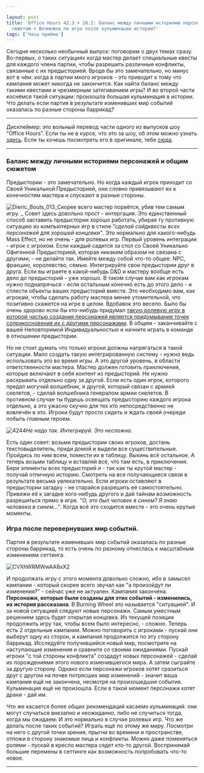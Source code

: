 ```yaml
---

layout: post
title: 'Office Hours 42.3 + 28.2: Баланс между личными историями персонажей и общим
  сюжетом + Возможна ли игра после кульминации истории?'
tags: ['Часы приёма']
---
```


Сегодня несколько необычный выпуск: поговорим о двух темах сразу.
Во-первых, о таких ситуациях когда мастер делает специальные квесты для каждого члена партии, чтобы разрешить различные конфликты, связанные с их предысторией. Вроде бы это замечательно, но минус вот в чём: когда в партии много игроков - это приводит к тому что кампания может никогда не закончится. Как найти баланс между такими квестами и чрезмерным затягиванием игры?
И во второй части коснёмся такой ситуации: произошла большая кульминация в истории. Что делать если партия в результате изменивших мир событий оказалась по разные стороны баррикад?





* * *





Дисклеймер: это вольный перевод части одного из выпусков шоу "Office Hours". Если ты не в курсе, что это за шоу, об этом можно узнать [здесь](https://wunderwaffla.wordpress.com/2017/03/21/что-за-office-hours/). Если ты хочешь посмотреть его в оригинале, тебе [сюда](https://www.youtube.com/playlist?list=PLAmPx8nWedFVGdrP2JmcYzdvZC8sWV5b4).  





* * *








### Баланс между личными историями персонажей и общим сюжетом


Предыстории - это замечательно. Но когда каждый игрок приходит со Своей Уникальной Предысторией, они словно привязывают их к конечностям мастера и спускают в разные стороны.

![Dieric_Bouts_013](https://wunderwaffla.files.wordpress.com/2017/05/dieric_bouts_013.jpg)_Скорее всего мастер порвётся, убив тем самым игру.
_
Совет здесь довольно прост - интергация. Это единственный способ заставить предыстории хорошо работать, убирая ту противную ситуацию из компьютерных игр в стиле _"сделай сайдквесты всех персонажей для хорошей концовки"_. Это нормально для какого-нибудь Mass Effect, но не очень - для ролевых игр.
Первый уровень интеграции - игрок с игроком. Если каждый садится за стол со Своей Уникально Офигенной Предысторией, которая никаким образом не связана с другими, - не делайте так. Имейте между собой что-то общее: NPC, фракцию, королевство, семью. Интегрируйте свои предыстории друг в друга. Если вы играете в какой-нибудь D&D и мастеру вообще есть дело до предысторий - уже хорошо. В таком случае вам как игрокам нужно поднапрячься - если остальным конечно есть до этого дело - и сплести объекты ваших предысторий вместе. Это необходимо вам, как игрокам, чтобы сделать работу мастера менее утомительной, что позитивно скажется на игре в целом. Вдобавок это весело. Было бы очень здорово если бы кто-нибудь придумал [такую ролевую игру в которой частью создания персонажей является придумывание точек соприкосновения их с другими персонажами](http://indigogames.ru/shop/dw-pdf/). В общем - заканчивайте с вашей Неповторимой Индивидуальностью и начните играть в команде в отношении предыстории.

Но не стоит думать что только игроки должны напрягаться в такой ситуации. Мало создать такую интегрированную систему - нужно ведь использовать это во время игры. А это другой уровень, в области ответственности мастера. Мастер должен готовить приключения, которые включают в себя контент из предысторий. Не нужно раскрывать отдельно одну за другой. Если есть один игрок, которого предал могучий волшебник, и другой, который связан с армией скелетов, - сделай волшебника генералом армии скелетов. В противном случае ты будешь освещать предысторию каждого игрока отдельно, а это ужасно скучно для тех кто непосредственно не вовлечён в это. Игроки будут просто сидеть и ждать своей очереди побыть главным героем.

![4244](https://wunderwaffla.files.wordpress.com/2017/05/4244.jpg)_Не надо так. Интегрируй. Это несложно._

Есть один совет: возьми предыстории своих игроков, достань текстовыделитель, приди домой и выдели все существительные. Пройдись по ним всем, помести их в таблицу. Выкинь всё остальное. А теперь возьми таблицу и вставляй всё, что там есть, в приключения. Бери элементы всех предысторий и - так как ты крутой мастер - получай отличную историю. Смотреть на все получающиеся связи в результате весьма увлекательно. Если игроки оставляют в предыстории загадку - не старайся разрешить её самостоятельно. Привяжи её к загадке кого-нибудь другого и дай тайнам возможность разрешиться прямо в игре. _"О, это был человек в синем? Я знаю человека в синем..."_. Когда всё это сходится вместе - это очень крутые моменты.


### Игра после перевернувших мир событий.


Партия в результате изменивших мир событий оказалась по разные стороны баррикад, то есть очень по разному отнеслась к масштабным изменениям сеттинга.

![CVXhWRMWwAA8xX2](https://wunderwaffla.files.wordpress.com/2017/05/cvxhwrmwwaa8xx2.jpg)

И продолжать игру с этого момента довольно сложно, ибо в замысел кампании - который скорее всего звучал как "а произойдут ли изменения?" - сейчас уже не актуален. Кампания закончена. **Персонажи, которые были созданы для этих событий - изменились, их история рассказана**. В Burning Wheel это называется "ситуацией". И за новой ситуацией следуют новые персонажи. Самым уместным решением здесь будет открытая концовка. Из текущей позиции продолжить игру так, чтобы всем было интересно, - сложно. Теперь есть 2 отдельные кампании. Можно поговорить с игроками - пускай они выберут одну из сторон, и кампания продолжится по эту сторону баррикад. Исследуйте получившийся новый мир, посмотрите на наступающие изменения и сравните со своими ожиданиями. Пускай игроки "с той стороны конфликта" создадут новых персонажей - сделай их порождениями этого нового изменившегося мира. А затем сыграйте за другую сторону.
Однако если персонажи игроков хотят сразиться друг с другом на почве потрясших мир изменений - значит ваша кампания ещё не закончена, несмотря на произошедшие события. Кульминация ещё не произошла. Если в такой момент персонажи хотят драки - дай им.

Что же касается более общих рекомендаций касаемо кульминаций: они могут случаться внезапно и неожиданно, либо не случиться тогда, когда мы ожидаем. И это нормально в случае ролевых игр. Что же делать после таких событий? Играть ещё по этому же миру. Посмотри на него с другой точки зрения, прыгни во времени и пространстве, отложи в сторону знакомые лица и конфликты. Можно даже поменяться ролями - пускай в кресло мастера сядет кто-то другой. Воспринимай большие перемены в сеттинге как возможность попробовать что-то новое.







* * *








